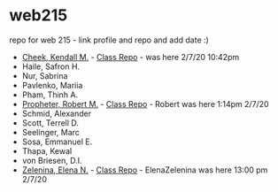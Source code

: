 # web215
repo for web 215 - link profile and repo and add date :)

- [Cheek, Kendall M.](https://github.com/KendallCheek) - [Class Repo](https://github.com/KendallCheek/web215_kendallcheek) - was here 2/7/20 10:42pm
- Haile, Safron H.
- Nur, Sabrina 
- Pavlenko, Mariia
- Pham, Thinh A.
- [Propheter, Robert M.](https://github.com/robert-m-proph) - [Class Repo](https://github.com/robert-m-proph/web215-propheter) - Robert was here 1:14pm 2/7/20
- Schmid, Alexander
- Scott, Terrell D.
- Seelinger, Marc 
- Sosa, Emmanuel E.
- Thapa, Kewal 
- von Briesen, D.I.
- [Zelenina, Elena N.](https://github.com/ElenaZelenina/) - [Class Repo](https://github.com/ElenaZelenina/web215-Zelenina) - ElenaZelenina was here 13:00 pm 2/7/20
